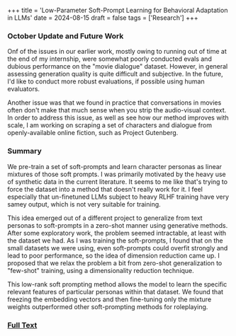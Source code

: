 +++
title = 'Low-Parameter Soft-Prompt Learning for Behavioral Adaptation in LLMs'
date = 2024-08-15
draft = false
tags = ['Research']
+++
### October Update and Future Work
Onf of the issues in our earlier work, mostly owing to running out of time at the end of my internship, were somewhat poorly conducted evals and dubious performance on the "movie dialogue" dataset. However, in general assessing generation quality is quite difficult and subjective. In the future, I'd like to conduct more robust evaluations, if possible using human evaluators.

Another issue was that we found in practice that conversations in movies often don't make that much sense when you strip the audio-visual context. In order to address this issue, as well as see how our method improves with scale, I am working on scraping a set of characters and dialogue from openly-available online fiction, such as Project Gutenberg.

### Summary 
We pre-train a set of soft-prompts and learn character personas as linear mixtures of those soft prompts. I was primarily motivated by the heavy use of synthetic data in the current literature. It seems to me like that's trying to force the dataset into a method that doesn't really work for it. I feel especially that un-finetuned LLMs subject to heavy RLHF training have very samey output, which is not very suitable for training.

This idea emerged out of a different project to generalize from text personas to soft-prompts in a zero-shot manner using generative methods. After some exploratory work, the problem seemed intractable, at least with the dataset we had. As I was training the soft-prompts, I found that on the small datasets we were using, even soft-prompts could overfit strongly and lead to poor performance, so the idea of dimension reduction came up. I proposed that we relax the problem a bit from zero-shot generalization to "few-shot" training, using a dimensionality reduction technique.

This low-rank soft prompting method allows the model to learn the specific relevant features of particular personas within that dataset. We found that freezing the embedding vectors and then fine-tuning only the mixture weights outperformed other soft-prompting methods for roleplaying.


### [Full Text](/files/low-param-soft-prompt.pdf)